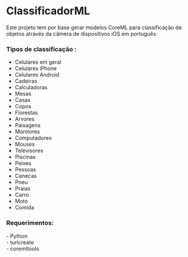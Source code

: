 # ClassificadorML

Este projeto tem por base gerar modelos CoreML para classificação de objetos através da câmera de dispositivos iOS em português.

<h3>Tipos de classificação :</h3>

- Celulares em geral
- Celulares iPhone
- Celulares Android
- Cadeiras
- Calculadoras
- Mesas
- Casas
- Copos
- Florestas
- Arvores
- Paisagens
- Monitores
- Computadores
- Mouses
- Televisores
- Piscinas
- Peixes
- Pessoas
- Canecas
- Pneu
- Praias
- Carro
- Moto
- Comida

<h3><b>Requerimentos:</b><br></h3>
- Python<br>
- turicreate<br>
- coremltools<br>
